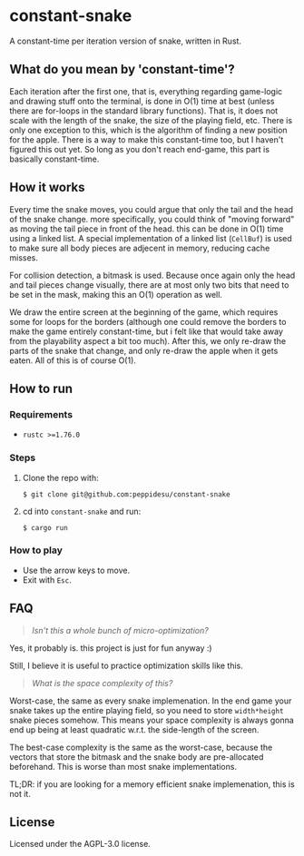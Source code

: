 # constant-snake

A constant-time per iteration version of snake, written in Rust.

## What do you mean by 'constant-time'?

Each iteration after the first one, that is, everything regarding game-logic and 
drawing stuff onto the terminal, is done in O(1) time at best (unless there are 
for-loops in the standard library functions). That is, it does not scale with 
the length of the snake, the size of the playing field, etc. There is only one 
exception to  this, which is the algorithm of finding a new position for the 
apple. There is a  way to make this constant-time too, but I haven't figured
this out yet. So long as you don't reach end-game, this part is basically 
constant-time.

## How it works

Every time the snake moves, you could argue that only the tail and the head of 
the snake change. more specifically, you could think of "moving forward" as
moving the tail piece in front of the head. this can be done in O(1) time using
a linked list. A special implementation of a linked list (`CellBuf`) is used to 
make sure all body pieces are adjecent in memory, reducing cache misses.

For collision detection, a bitmask is used. Because once again only the head and
tail pieces change visually, there are at most only two bits that need to be set 
in the mask, making this an O(1) operation as well.

We draw the entire screen at the beginning of the game, which requires some for 
loops for the borders (although one could remove the borders to make the game 
entirely constant-time, but i felt like that would take away from the 
playability aspect a bit too much). After this, we only re-draw the parts of the
snake that change, and only re-draw the apple when it gets eaten. All of this is
of course O(1).

## How to run

### Requirements
- `rustc >=1.76.0`

### Steps
1. Clone the repo with:
    ```
    $ git clone git@github.com:peppidesu/constant-snake
    ```

2. cd into `constant-snake` and run:
   ```
   $ cargo run
   ``` 


### How to play
- Use the arrow keys to move. 
- Exit with `Esc`.

## FAQ
> _Isn't this a whole bunch of micro-optimization?_

Yes, it probably is. this project is just for fun anyway :)

Still, I believe it is useful to practice optimization skills like this.

> _What is the space complexity of this?_

Worst-case, the same as every snake implemenation. In the end game your snake 
takes up the entire playing field, so you need to store `width*height` snake 
pieces somehow. This means your space complexity is always gonna end up being at 
least quadratic w.r.t. the side-length of the screen. 

The best-case complexity is the same as the worst-case, because the vectors that
store the bitmask and the snake body are pre-allocated beforehand. This is worse
than most snake implementations.

TL;DR: if you are looking for a memory efficient snake implemenation, this is not
it.

## License
Licensed under the AGPL-3.0 license.


